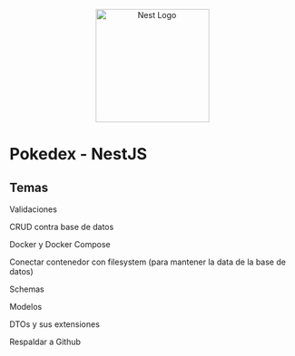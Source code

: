 <p align="center">
  <a href="http://nestjs.com/" target="blank"><img src="https://nestjs.com/img/logo-small.svg" width="200" alt="Nest Logo" /></a>
</p>

# Pokedex - NestJS

## Temas

Validaciones

CRUD contra base de datos

Docker y Docker Compose

Conectar contenedor con filesystem (para mantener la data de la base de datos)

Schemas

Modelos

DTOs y sus extensiones

Respaldar a Github
